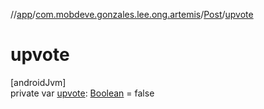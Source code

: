 //[app](../../../index.md)/[com.mobdeve.gonzales.lee.ong.artemis](../index.md)/[Post](index.md)/[upvote](upvote.md)

# upvote

[androidJvm]\
private var [upvote](upvote.md): [Boolean](https://kotlinlang.org/api/latest/jvm/stdlib/kotlin/-boolean/index.html) = false
